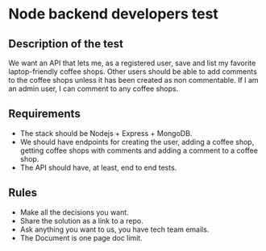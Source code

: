# Node backend developers test

## Description of the test

We want an API that lets me, as a registered user, save and list my favorite laptop-friendly coffee shops. Other users should be able to add comments to the coffee shops unless it has been created as non commentable. If I am an admin user, I can comment to any coffee shops.

## Requirements

- The stack should be Nodejs + Express + MongoDB.
- We should have endpoints for creating the user, adding a coffee shop, getting coffee shops with comments and adding a comment to a coffee shop.
- The API should have, at least, end to end tests.

## Rules

- Make all the decisions you want.
- Share the solution as a link to a repo.
- Ask anything you want to us, you have tech team emails.
- The Document is one page doc limit.
